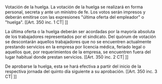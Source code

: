 Votación de la huelga. La votación de la huelga se realizará en forma personal, secreta y ante un ministro de fe. Los votos serán impresos y deberán emitirse con las expresiones "última oferta del empleador" o "huelga". [[Art. 350 inc. 1 CT| ]]

La última oferta o la huelga deberán ser acordadas por la mayoría absoluta de los trabajadores representados por el sindicato. Del quórum de votación se descontarán aquellos trabajadores que no se encuentren actualmente prestando servicios en la empresa por licencia médica, feriado legal o aquellos que, por requerimientos de la empresa, se encuentren fuera del lugar habitual donde prestan servicios. [[Art. 350 inc. 2 CT| ]]

De aprobarse la huelga, esta se hará efectiva a partir del inicio de la respectiva jornada del quinto día siguiente a su aprobación. [[Art. 350 inc. 3 CT| ]]
